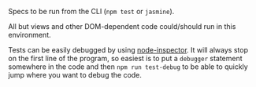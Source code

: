 Specs to be run from the CLI (`npm test` or `jasmine`).

All but views and other DOM-dependent code could/should run in this environment.

Tests can be easily debugged by using [node-inspector](https://github.com/node-inspector/node-inspector). It will always stop on the first line of the program, so easiest is to put a `debugger` statement somewhere in the code and then `npm run test-debug` to be able to quickly jump where you want to debug the code.
